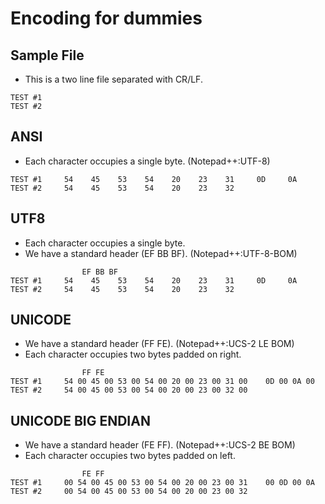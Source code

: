 # Encoding for dummies


## Sample File
- This is a two line file separated with CR/LF.
```		
TEST #1		
TEST #2
```	

## ANSI
- Each character occupies a single byte. (Notepad++:UTF-8)
```																			
TEST #1		54    45    53    54    20    23    31     0D     0A					
TEST #2		54    45    53    54    20    23    32
```

## UTF8
- Each character occupies a single byte.
- We have a standard header (EF BB BF). (Notepad++:UTF-8-BOM)
```					
                EF BB BF														
TEST #1		54    45    53    54    20    23    31     0D     0A					
TEST #2		54    45    53    54    20    23    32
```

## UNICODE
- We have a standard header (FF FE). (Notepad++:UCS-2 LE BOM)
- Each character occupies two bytes padded on right.
```
                FF FE															
TEST #1		54 00 45 00 53 00 54 00 20 00 23 00 31 00    0D 00 0A 00				
TEST #2		54 00 45 00 53 00 54 00 20 00 23 00 32 00
```
		
## UNICODE BIG ENDIAN
- We have a standard header (FE FF). (Notepad++:UCS-2 BE BOM)
- Each character occupies two bytes padded on left.
```
                FE FF
TEST #1		00 54 00 45 00 53 00 54 00 20 00 23 00 31    00 0D 00 0A				
TEST #2		00 54 00 45 00 53 00 54 00 20 00 23 00 32								
```
